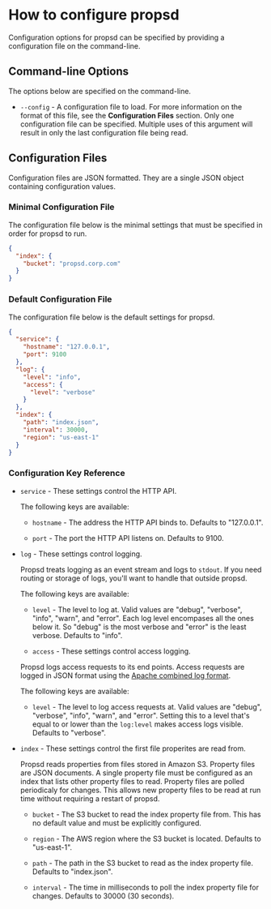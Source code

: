 # How to configure propsd #

Configuration options for propsd can be specified by providing a configuration
file on the command-line.

## Command-line Options ##

The options below are specified on the command-line.

* `--config` - A configuration file to load. For more information on the format
  of this file, see the **Configuration Files** section. Only one configuration
  file can be specified. Multiple uses of this argument will result in only the
  last configuration file being read.

## Configuration Files ##

Configuration files are JSON formatted. They are a single JSON object
containing configuration values.

### Minimal Configuration File ###

The configuration file below is the minimal settings that must be specified in
order for propsd to run.

~~~json
{
  "index": {
    "bucket": "propsd.corp.com"
  }
}
~~~

### Default Configuration File ###

The configuration file below is the default settings for propsd.

~~~json
{
  "service": {
    "hostname": "127.0.0.1",
    "port": 9100
  },
  "log": {
    "level": "info",
    "access": {
      "level": "verbose"
    }
  },
  "index": {
    "path": "index.json",
    "interval": 30000,
    "region": "us-east-1"
  }
}
~~~

### Configuration Key Reference ###

* `service` - These settings control the HTTP API.

  The following keys are available:

  * `hostname` - The address the HTTP API binds to. Defaults to "127.0.0.1".

  * `port` - The port the HTTP API listens on. Defaults to 9100.

* `log` - These settings control logging.

  Propsd treats logging as an event stream and logs to `stdout`. If you
  need routing or storage of logs, you'll want to handle that outside propsd.

  The following keys are available:

  * `level` - The level to log at. Valid values are "debug", "verbose", "info",
    "warn", and "error". Each log level encompases all the ones below it. So
    "debug" is the most verbose and "error" is the least verbose. Defaults to
    "info".

  * `access` - These settings control access logging.

  Propsd logs access requests to its end points. Access requests are logged in
  JSON format using the [Apache combined log format][apache].

  The following keys are available:

    * `level` - The level to log access requests at. Valid values are "debug",
      "verbose", "info", "warn", and "error". Setting this to a level that's
      equal to or lower than the `log:level` makes access logs visible. Defaults
      to "verbose".

* `index` - These settings control the first file properites are read from.

  Propsd reads properties from files stored in Amazon S3. Property files are
  JSON documents. A single property file must be configured as an index that
  lists other property files to read. Property files are polled periodicaly for
  changes. This allows new property files to be read at run time without
  requiring a restart of propsd.

  * `bucket` - The S3 bucket to read the index property file from. This has no
    default value and must be explicitly configured.

  * `region` - The AWS region where the S3 bucket is located. Defaults to
    "us-east-1".

  * `path` - The path in the S3 bucket to read as the index property file.
    Defaults to "index.json".

  * `interval` - The time in milliseconds to poll the index property file for
    changes. Defaults to 30000 (30 seconds).


[apache]: https://httpd.apache.org/docs/2.4/logs.html#combined
